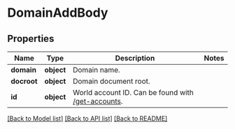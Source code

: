 # DomainAddBody

## Properties
Name | Type | Description | Notes
------------ | ------------- | ------------- | -------------
**domain** | **object** | Domain name. | 
**docroot** | **object** | Domain document root. | 
**id** | **object** | World account ID. Can be found with [/get-accounts](#operation/getAccounts). | 

[[Back to Model list]](../README.md#documentation-for-models) [[Back to API list]](../README.md#documentation-for-api-endpoints) [[Back to README]](../README.md)

